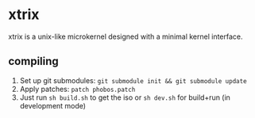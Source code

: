 # xtrix
xtrix is a unix-like microkernel designed with a minimal kernel interface.

## compiling

1. Set up git submodules: `git submodule init && git submodule update`
2. Apply patches: `patch phobos.patch`
3. Just run `sh build.sh` to get the iso or `sh dev.sh` for build+run (in development mode)
